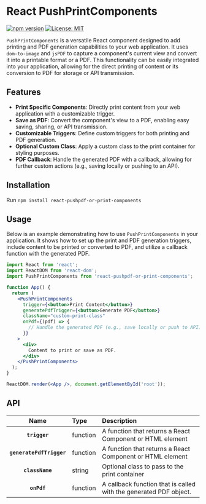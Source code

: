 # React PushPrintComponents

[![npm version](https://badge.fury.io/js/react-pushpdf-or-print-components.svg)](https://badge.fury.io/js/react-pushpdf-or-print-components)
[![License: MIT](https://img.shields.io/badge/License-MIT-yellow.svg)](https://opensource.org/licenses/MIT)

`PushPrintComponents` is a versatile React component designed to add printing and PDF generation capabilities to your web application. It uses `dom-to-image` and `jsPDF` to capture a component's current view and convert it into a printable format or a PDF. This functionality can be easily integrated into your application, allowing for the direct printing of content or its conversion to PDF for storage or API transmission.


## Features
- **Print Specific Components**: Directly print content from your web application with a customizable trigger.
- **Save as PDF**: Convert the component's view to a PDF, enabling easy saving, sharing, or API transmission.
- **Customizable Triggers**: Define custom triggers for both printing and PDF generation.
- **Optional Custom Class**: Apply a custom class to the print container for styling purposes.
- **PDF Callback**: Handle the generated PDF with a callback, allowing for further custom actions (e.g., saving locally or pushing to an API).


## Installation
Run `npm install react-pushpdf-or-print-components`

## Usage
Below is an example demonstrating how to use `PushPrintComponents` in your application. It shows how to set up the print and PDF generation triggers, include content to be printed or converted to PDF, and utilize a callback function with the generated PDF.

```jsx
import React from 'react';
import ReactDOM from 'react-dom';
import PushPrintComponents from 'react-pushpdf-or-print-components';

function App() {
  return (
    <PushPrintComponents
      trigger={<button>Print Content</button>}
      generatePdfTrigger={<button>Generate PDF</button>}
      className="custom-print-class"
      onPdf={(pdf) => {
        // Handle the generated PDF (e.g., save locally or push to API)
      }}
    >
      <div>
        Content to print or save as PDF.
      </div>
    </PushPrintComponents>
  );
}

ReactDOM.render(<App />, document.getElementById('root'));
```

## API

*<PrintComponents/>*

|Name|Type|Description
|:--:|:-----|:-----|
|**`trigger`**|function|A function that returns a React Component or HTML element
|**`generatePdfTrigger`**|function|A function that returns a React Component or HTML element
|**`className`**|string|Optional class to pass to the print container
|**`onPdf`**|function|A callback function that is called with the generated PDF object.
